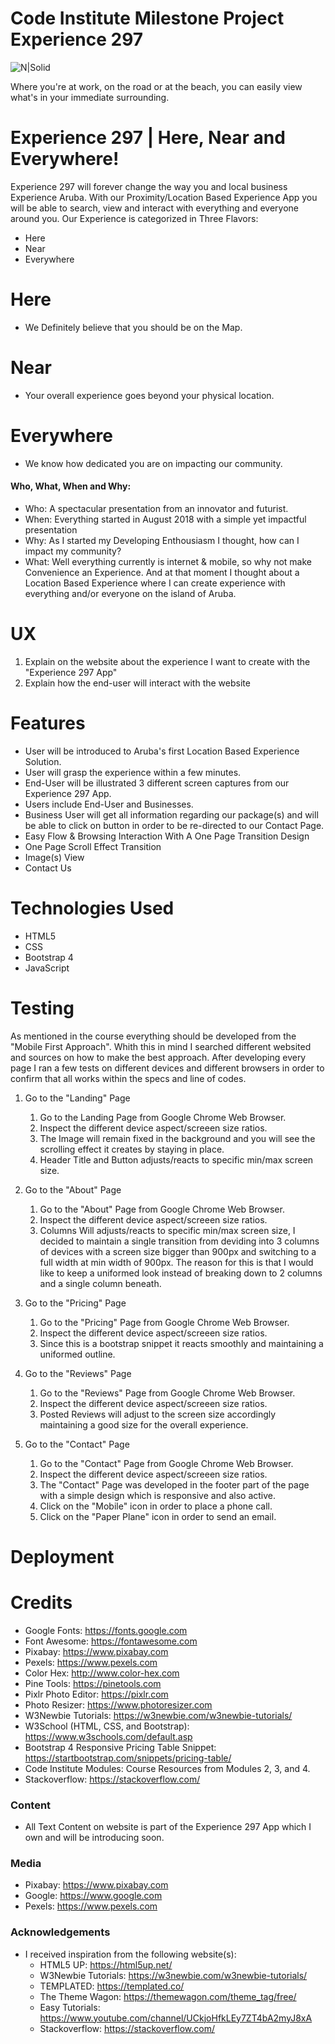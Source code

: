 # Code Institute Milestone Project Experience 297

![N|Solid](https://i.ibb.co/5MVRf7s/cimpreadme.png)

Where you're at work, on the road or at the beach, you can easily view what's in your immediate surrounding.

# Experience 297 | Here, Near and Everywhere!
Experience 297 will forever change the way you and local business Experience Aruba. With our Proximity/Location Based Experience App you will be able to search, view and interact with everything and everyone around you. Our Experience is categorized in Three Flavors:

  - Here 
  - Near 
  - Everywhere 

# Here
  - We Definitely believe that you should be on the Map.

# Near
  - Your overall experience goes beyond your physical location.

# Everywhere
  - We know how dedicated you are on impacting our community.


#### Who, What, When and Why:
 - Who: A spectacular presentation from an innovator and futurist.
 - When: Everything started in August 2018 with a simple yet impactful presentation
 - Why: As I started my Developing Enthousiasm I thought, how can I impact my community?
 - What: Well everything currently is internet & mobile, so why not make Convenience an Experience. And at that moment I thought about a Location Based Experience where I can create experience with everything and/or everyone on the island of Aruba.
  
# UX
1. Explain on the website about the experience I want to create with the "Experience 297 App" 
2. Explain how the end-user will interact with the website

# Features
* User will be introduced to Aruba's first Location Based Experience Solution.
* User will grasp the experience within a few minutes. 
* End-User will be illustrated 3 different screen captures from our Experience 297 App.
* Users include End-User and Businesses.
* Business User will get all information regarding our package(s) and will be able to click on button in order to be re-directed to our Contact Page.  
* Easy Flow & Browsing Interaction With A One Page Transition Design
* One Page Scroll Effect Transition
* Image(s) View
* Contact Us


# Technologies Used

* HTML5
* CSS
* Bootstrap 4
* JavaScript

# Testing

As mentioned in the course everything should be developed from the "Mobile First Approach". Whith this in mind
I searched different websited and sources on how to make the best approach. After developing every page I ran a few tests on different devices and different browsers in order to confirm that all works within the specs and line of codes. 

1. Go to the "Landing" Page
    1. Go to the Landing Page from Google Chrome Web Browser.
    2. Inspect the different device aspect/screeen size ratios.
    3. The Image will remain fixed in the background and you will see the scrolling effect it creates by staying in place. 
    4. Header Title and Button adjusts/reacts to specific min/max screen size.

2. Go to the "About" Page
    1. Go to the "About" Page from Google Chrome Web Browser.
    2. Inspect the different device aspect/screeen size ratios.
    3. Columns Will adjusts/reacts to specific min/max screen size, I decided to maintain a single transition from deviding into 3 columns of devices with a screen size bigger than 900px and  switching to a full width at min width of 900px. The reason for this is that I would like to keep a uniformed look instead of breaking down to 2 columns and a single column beneath. 

3. Go to the "Pricing" Page
    1. Go to the "Pricing" Page from Google Chrome Web Browser.
    2. Inspect the different device aspect/screeen size ratios.
    3. Since this is a bootstrap snippet it reacts smoothly and maintaining a uniformed outline.

4. Go to the "Reviews" Page
    1. Go to the "Reviews" Page from Google Chrome Web Browser.
    2. Inspect the different device aspect/screeen size ratios.
    3. Posted Reviews will adjust to the screen size accordingly maintaining a good size for the overall experience.

5. Go to the "Contact" Page
    1. Go to the "Contact" Page from Google Chrome Web Browser.
    2. Inspect the different device aspect/screeen size ratios.
    3. The "Contact" Page was developed in the footer part of the page with a simple design which is responsive and also active.
    4. Click on the "Mobile" icon in order to place a phone call.
    5. Click on the "Paper Plane" icon in order to send an email.



# Deployment 


# Credits

* Google Fonts: https://fonts.google.com
* Font Awesome: https://fontawesome.com
* Pixabay: https://www.pixabay.com
* Pexels: https://www.pexels.com
* Color Hex: http://www.color-hex.com
* Pine Tools: https://pinetools.com
* Pixlr Photo Editor: https://pixlr.com
* Photo Resizer: https://www.photoresizer.com
* W3Newbie Tutorials: https://w3newbie.com/w3newbie-tutorials/
* W3School (HTML, CSS, and Bootstrap): https://www.w3schools.com/default.asp
* Bootstrap 4 Responsive Pricing Table Snippet: https://startbootstrap.com/snippets/pricing-table/
* Code Institute Modules: Course Resources from Modules 2, 3, and 4.
* Stackoverflow: https://stackoverflow.com/ 

### Content
* All Text Content on website is part of the Experience 297 App which I own and will be introducing soon.

### Media
* Pixabay: https://www.pixabay.com
* Google: https://www.google.com
* Pexels: https://www.pexels.com

### Acknowledgements
* I received inspiration from the following website(s):
    * HTML5 UP: https://html5up.net/
    * W3Newbie Tutorials: https://w3newbie.com/w3newbie-tutorials/
    * TEMPLATED: https://templated.co/
    * The Theme Wagon: https://themewagon.com/theme_tag/free/
    * Easy Tutorials: https://www.youtube.com/channel/UCkjoHfkLEy7ZT4bA2myJ8xA
    * Stackoverflow: https://stackoverflow.com/